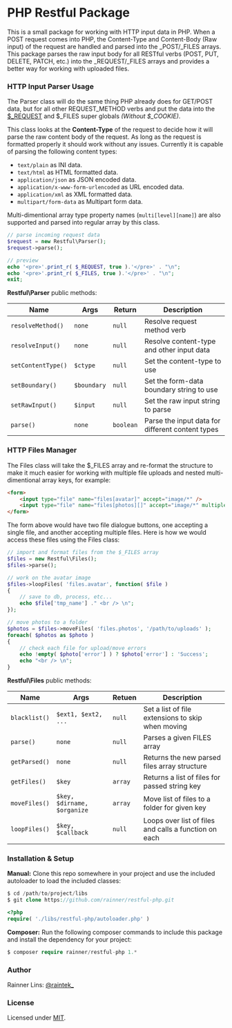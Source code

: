 [demo]: http://demo.sudofolio.com/parallaxor/example/
[twitter]: http://twitter.com/raintek_
[mit]: http://www.opensource.org/licenses/mit-license.php
[request]: http://php.net/manual/en/reserved.variables.request.php

# PHP Restful Package

This is a small package for working with HTTP input data in PHP. When a POST request comes into PHP, the Content-Type and Content-Body (Raw input) of the request are handled and parsed into the _POST/_FILES arrays. This package parses the raw input body for all RESTful verbs (POST, PUT, DELETE, PATCH, etc.) into the _REQUEST/_FILES arrays and provides a better way for working with uploaded files.

### HTTP Input Parser Usage

The Parser class will do the same thing PHP already does for GET/POST data, but for all other REQUEST_METHOD verbs and put the data into the [$_REQUEST][request] and $_FILES super globals *(Without $_COOKIE)*.

This class looks at the **Content-Type** of the request to decide how it will parse the raw content body of the request. As long as the request is formatted properly it should work without any issues. Currently it is capable of parsing the following content types:

* `text/plain` as INI data.
* `text/html` as HTML formatted data.
* `application/json` as JSON encoded data.
* `application/x-www-form-urlencoded` as URL encoded data.
* `application/xml` as XML formatted data.
* `multipart/form-data` as Multipart form data.

Multi-dimentional array type property names (`multi[level][name]`) are also supported and parsed into regular array by this class.

```php
// parse incoming request data
$request = new Restful\Parser();
$request->parse();

// preview
echo '<pre>'.print_r( $_REQUEST, true ).'</pre>' . "\n";
echo '<pre>'.print_r( $_FILES, true ).'</pre>' . "\n";
exit;
```

**Restful\Parser** public methods:

| Name               | Args        | Return    | Description                                      |
| ------------------ | ----------- | --------- | ------------------------------------------------ |
| `resolveMethod()`  | `none`      | `null`    | Resolve request method verb                      |
| `resolveInput()`   | `none`      | `null`    | Resolve content-type and other input data        |
| `setContentType()` | `$ctype`    | `null`    | Set the content-type to use                      |
| `setBoundary()`    | `$boundary` | `null`    | Set the form-data boundary string to use         |
| `setRawInput()`    | `$input`    | `null`    | Set the raw input string to parse                |
| `parse()`          | `none`      | `boolean` | Parse the input data for different content types |

### HTTP Files Manager

The Files class will take the $_FILES array and re-format the structure to make it much easier for working with multiple file uploads and nested multi-dimentional array keys, for example:

```html
<form>
    <input type="file" name="files[avatar]" accept="image/*" />
    <input type="file" name="files[photos][]" accept="image/*" multiple />
</form>
```

The form above would have two file dialogue buttons, one accepting a single file, and another accepting multiple files. Here is how we would access these files using the Files class:

```php
// import and format files from the $_FILES array
$files = new Restful\Files();
$files->parse();

// work on the avatar image
$files->loopFiles( 'files.avatar', function( $file )
{
    // save to db, process, etc...
    echo $file['tmp_name'] ." <br /> \n";
});

// move photos to a folder
$photos = $files->moveFiles( 'files.photos', '/path/to/uploads' );
foreach( $photos as $photo )
{
    // check each file for upload/move errors
    echo !empty( $photo['error'] ) ? $photo['error'] : 'Success';
    echo "<br /> \n";
}
```

**Restful\Files** public methods:

| Name           | Args                        | Retuen   | Description                                           |
| -------------- | --------------------------- | -------- | ----------------------------------------------------- |
| `blacklist()`  | `$ext1, $ext2, ...`         | `null`   | Set a list of file extensions to skip when moving     |
| `parse()`      | `none`                      | `null`   | Parses a given FILES array                            |
| `getParsed()`  | `none`                      | `null`   | Returns the new parsed files array structure          |
| `getFiles()`   | `$key`                      | `array`  | Returns a list of files for passed string key         |
| `moveFiles()`  | `$key, $dirname, $organize` | `array`  | Move list of files to a folder for given key          |
| `loopFiles()`  | `$key, $callback`           | `null`   | Loops over list of files and calls a function on each |

### Installation &amp; Setup

**Manual:** Clone this repo somewhere in your project and use the included autoloader to load the included classes:

````php
$ cd /path/to/project/libs
$ git clone https://github.com/rainner/restful-php.git
````

````php
<?php
require( './libs/restful-php/autoloader.php' )
````

**Composer:** Run the following composer commands to include this package and install the dependency for your project:

````php
$ composer require rainner/restful-php 1.*
````

### Author

Rainner Lins: [@raintek_][twitter]

### License

Licensed under [MIT][mit].



